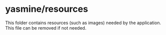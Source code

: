 # yasmine/resources

This folder contains resources (such as images) needed by the application. This file can
be removed if not needed.
